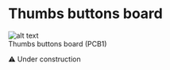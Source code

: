 # Thumbs buttons board

![alt text](https://github.com/Openpipes-org/Thumbs_buttons_PCB/blob/main/images/thumbs_buttons-pcb1.png)
<br>
Thumbs buttons board (PCB1)

⚠️ Under construction
